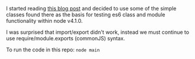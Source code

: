 I started reading [this blog post](http://ponyfoo.com/articles/es6-classes-in-depth) 
and decided to use some of the simple classes found there as the basis for
testing es6 class and module functionality within node v4.1.0.

I was surprised that import/export didn't work, instead we must continue to use
require/module.exports (commonJS) syntax.

To run the code in this repo: `node main`
